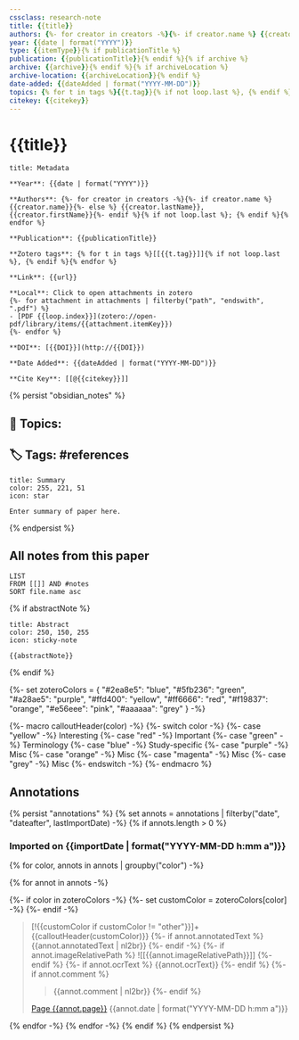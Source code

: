 ```yaml
---
cssclass: research-note
title: {{title}}
authors: {%- for creator in creators -%}{%- if creator.name %} {{creator.name}}{%- else %} {{creator.lastName}}, {{creator.firstName}}{%- endif %}{% if not loop.last %};{% endif %}{% endfor %}
year: {{date | format("YYYY")}}
type: {{itemType}}{% if publicationTitle %}
publication: {{publicationTitle}}{% endif %}{% if archive %}
archive: {{archive}}{% endif %}{% if archiveLocation %}
archive-location: {{archiveLocation}}{% endif %}
date-added: {{dateAdded | format("YYYY-MM-DD")}}
topics: {% for t in tags %}{{t.tag}}{% if not loop.last %}, {% endif %}{% endfor %}
citekey: {{citekey}}
---
```

# {{title}}

```ad-info
title: Metadata

**Year**: {{date | format("YYYY")}}

**Authors**: {%- for creator in creators -%}{%- if creator.name %} {{creator.name}}{%- else %} {{creator.lastName}}, {{creator.firstName}}{%- endif %}{% if not loop.last %}; {% endif %}{% endfor %}

**Publication**: {{publicationTitle}}

**Zotero tags**: {% for t in tags %}[[{{t.tag}}]]{% if not loop.last %}, {% endif %}{% endfor %}

**Link**: {{url}} 

**Local**: Click to open attachments in zotero
{%- for attachment in attachments | filterby("path", "endswith", ".pdf") %}
- [PDF {{loop.index}}](zotero://open-pdf/library/items/{{attachment.itemKey}})
{%- endfor %}

**DOI**: [{{DOI}}](http://{{DOI}})

**Date Added**: {{dateAdded | format("YYYY-MM-DD")}}

**Cite Key**: [[@{{citekey}}]]
``` 
{% persist "obsidian_notes" %}

## 🔗 **Topics**:
## 🏷 Tags: #references


```ad-note
title: Summary
color: 255, 221, 51
icon: star

Enter summary of paper here.

```

{% endpersist %}

## All notes from this paper
```dataview
LIST
FROM [[]] AND #notes
SORT file.name asc
```



{% if abstractNote %}
```ad-note
title: Abstract
color: 250, 150, 255
icon: sticky-note

{{abstractNote}}

```

{% endif %}

{%-
    set zoteroColors = {
        "#2ea8e5": "blue",
        "#5fb236": "green",
        "#a28ae5": "purple",
        "#ffd400": "yellow",
        "#ff6666": "red",
        "#f19837": "orange",
        "#e56eee": "pink",
        "#aaaaaa": "grey"
    }
-%}

{%- macro calloutHeader(color) -%}
	{%- switch color -%}
		{%- case "yellow" -%}
			Interesting
		{%- case "red" -%}
			Important
		{%- case "green" -%}
			Terminology
		{%- case "blue" -%}
			Study-specific
		{%- case "purple" -%}
			Misc
		{%- case "orange" -%}
			Misc
		{%- case "magenta" -%}
			Misc
		{%- case "grey" -%}
			Misc
	{%- endswitch -%}
{%- endmacro %}

## Annotations
{% persist "annotations" %}
{% set annots = annotations | filterby("date", "dateafter", lastImportDate) -%}
{% if annots.length > 0 %}

### Imported on {{importDate | format("YYYY-MM-DD h:mm a")}}

{% for color, annots in annots | groupby("color") -%}

{% for annot in annots -%}

{%- if color in zoteroColors -%}
{%- set customColor = zoteroColors[color] -%}
{%- endif -%}
    
> [!{{customColor if customColor != "other"}}]+ {{calloutHeader(customColor)}}
{%- if annot.annotatedText %}
> {{annot.annotatedText | nl2br}}
{%- endif -%}
{%- if annot.imageRelativePath %}
> ![[{{annot.imageRelativePath}}]]
{%- endif %}
{%- if annot.ocrText %}
> {{annot.ocrText}}
{%- endif %}
{%- if annot.comment %}
>
>> {{annot.comment | nl2br}}
{%- endif %}
>
> [Page {{annot.page}}](zotero://open-pdf/library/items/{{annot.attachment.itemKey}}?page={{annot.page}}) {{annot.date | format("YYYY-MM-DD h:mm a")}}

{% endfor -%}
{% endfor -%}
{% endif %}
{% endpersist %}